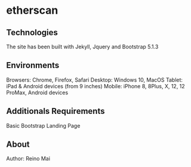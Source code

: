 # etherscan

## Technologies
The site has been built with Jekyll, Jquery and Bootstrap 5.1.3

## Environments
Browsers: Chrome, Firefox, Safari
Desktop: Windows 10, MacOS
Tablet: iPad & Android devices (from 9 inches)
Mobile: iPhone 8, 8Plus, X, 12, 12 ProMax, Android devices

## Additionals Requirements
Basic Bootstrap Landing Page

## About
Author: Reino Mai
